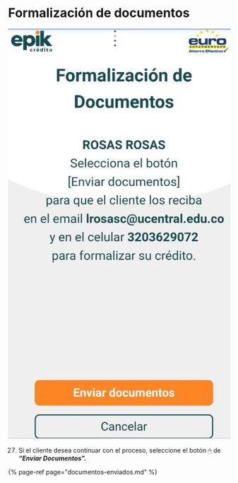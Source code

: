 # Formalización de documentos

![](../../.gitbook/assets/whatsapp-image-2021-08-25-at-12.14.11-pm-4-.jpeg)

27.	Si el cliente desea continuar con el proceso, seleccione el botón 🖱 de _**“Enviar Documentos”.**_

{% page-ref page="documentos-enviados.md" %}

